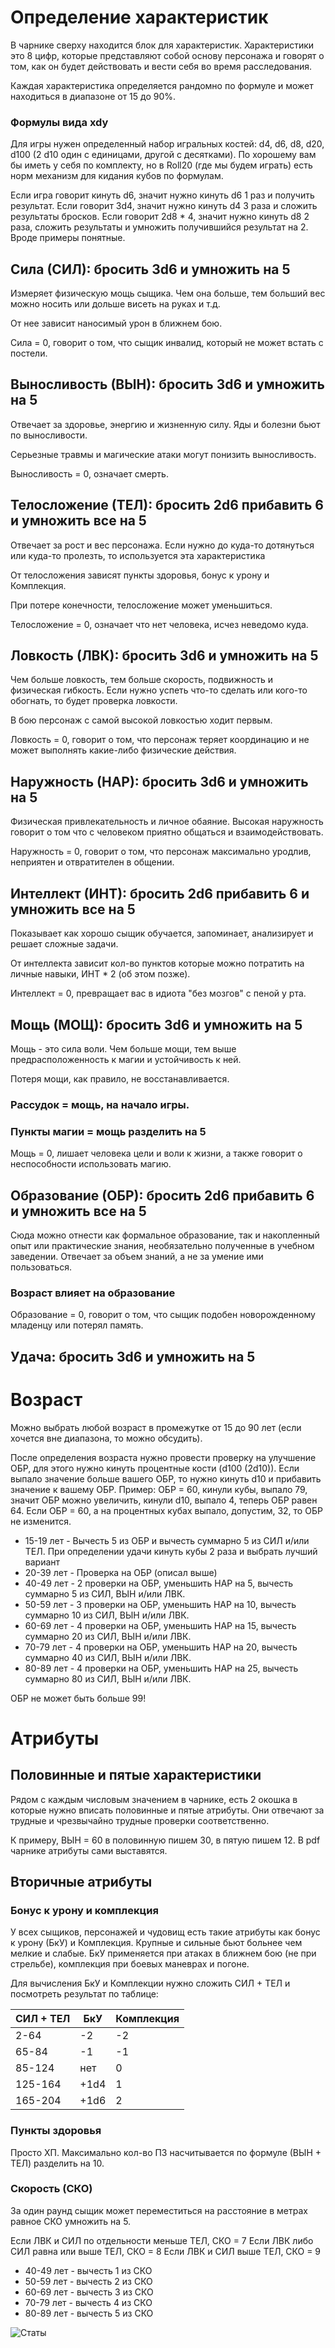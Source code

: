 # Определение характеристик

В чарнике сверху находится блок для характеристик. Характеристики это 8 цифр, которые представляют 
собой основу персонажа и говорят о том, как он будет действовать и вести себя во время расследования.

Каждая характеристика определяется рандомно по формуле и может находиться в диапазоне от 15 до 90%.

### Формулы вида xdy
Для игры нужен определенный набор игральных костей: d4, d6, d8, d20, d100 (2 d10 один с единицами, другой с десятками).
По хорошему вам бы иметь у себя по комплекту, но в Roll20 (где мы будем играть) есть норм механизм для кидания кубов по формулам.

Если игра говорит кинуть d6, значит нужно кинуть d6 1 раз и получить результат. Если говорит 3d4, значит нужно кинуть d4
3 раза и сложить результаты бросков. Если говорит 2d8 * 4, значит нужно кинуть d8 2 раза, сложить результаты и умножить 
получившийся результат на 2. Вроде примеры понятные.

## Сила (СИЛ): бросить 3d6 и умножить на 5
Измеряет физическую мощь сыщика. Чем она больше, тем больший вес можно носить или дольше висеть на руках и т.д.

От нее зависит наносимый урон в ближнем бою.

Сила = 0, говорит о том, что сыщик инвалид, который не может встать с постели.

## Выносливость (ВЫН): бросить 3d6 и умножить на 5
Отвечает за здоровье, энергию и жизненную силу. Яды и болезни бьют по выносливости.

Серьезные травмы и магические атаки могут понизить выносливость.

Выносливость = 0, означает смерть.

## Телосложение (ТЕЛ): бросить 2d6 прибавить 6 и умножить все на 5
Отвечает за рост и вес персонажа. Если нужно до куда-то дотянуться или куда-то пролезть, то используется эта характеристика

От телосложения зависят пункты здоровья, бонус к урону и Комплекция.

При потере конечности, телосложение может уменьшиться.

Телосложение = 0, означает что нет человека, исчез неведомо куда.

## Ловкость (ЛВК): бросить 3d6 и умножить на 5
Чем больше ловкость, тем больше скорость, подвижность и физическая гибкость. Если нужно успеть что-то сделать или
кого-то обогнать, то будет проверка ловкости.

В бою персонаж с самой высокой ловкостью ходит первым.

Ловкость = 0, говорит о том, что персонаж теряет координацию и не может выполнять какие-либо физические действия.

## Наружность (НАР): бросить 3d6 и умножить на 5
Физическая привлекательность и личное обаяние. Высокая наружность говорит о том что с человеком приятно общаться и взаимодействовать.

Наружность = 0, говорит о том, что персонаж максимально уродлив, неприятен и отвратителен в общении.

## Интеллект (ИНТ): бросить 2d6 прибавить 6 и умножить все на 5
Показывает как хорошо сыщик обучается, запоминает, анализирует и решает сложные задачи.

От интеллекта зависит кол-во пунктов которые можно потратить на личные навыки, ИНТ * 2 (об этом позже).

Интеллект = 0, превращает вас в идиота "без мозгов" с пеной у рта.

## Мощь (МОЩ): бросить 3d6 и умножить на 5
Мощь - это сила воли. Чем больше мощи, тем выше предрасположенность к магии и устойчивость к ней.

Потеря мощи, как правило, не восстанавливается.

### Рассудок = мощь, на начало игры.
### Пункты магии = мощь разделить на 5

Мощь = 0, лишает человека цели и воли к жизни, а также говорит о неспособности использовать магию.

## Образование (ОБР): бросить 2d6 прибавить 6 и умножить все на 5
Сюда можно отнести как формальное образование, так и накопленный опыт или практические знания, необязательно полученные
в учебном заведении. Отвечает за объем знаний,
а не за умение ими пользоваться.

### Возраст влияет на образование

Образование = 0, говорит о том, что сыщик подобен новорожденному младенцу или потерял память.

## Удача: бросить 3d6 и умножить на 5

# Возраст
Можно выбрать любой возраст в промежутке от 15 до 90 лет (если хочется вне диапазона, то можно обсудить).

После определения возраста нужно провести проверку на улучшение ОБР, для этого нужно кинуть процентные кости (d100 (2d10)).
Если выпало значение больше вашего ОБР, то нужно кинуть d10 и прибавить значение к вашему ОБР.
Пример: ОБР = 60, кинули кубы, выпало 79, значит ОБР можно увеличить, кинули d10, выпало 4, теперь ОБР равен 64. Если ОБР = 60,
а на процентных кубах выпало, допустим, 32, то ОБР не изменится.

- 15-19 лет - Вычесть 5 из ОБР и вычесть суммарно 5 из СИЛ и/или ТЕЛ. При определении удачи кинуть кубы 2 раза и выбрать лучший вариант
- 20-39 лет - Проверка на ОБР (описал выше)
- 40-49 лет - 2 проверки на ОБР, уменьшить НАР на 5, вычесть суммарно 5 из СИЛ, ВЫН и/или ЛВК.
- 50-59 лет - 3 проверки на ОБР, уменьшить НАР на 10, вычесть суммарно 10 из СИЛ, ВЫН и/или ЛВК.
- 60-69 лет - 4 проверки на ОБР, уменьшить НАР на 15, вычесть суммарно 20 из СИЛ, ВЫН и/или ЛВК.
- 70-79 лет - 4 проверки на ОБР, уменьшить НАР на 20, вычесть суммарно 40 из СИЛ, ВЫН и/или ЛВК.
- 80-89 лет - 4 проверки на ОБР, уменьшить НАР на 25, вычесть суммарно 80 из СИЛ, ВЫН и/или ЛВК.

ОБР не может быть больше 99!

# Атрибуты

## Половинные и пятые характеристики
Рядом с каждым числовым значением в чарнике, есть 2 окошка в которые нужно вписать половинные и пятые атрибуты.
Они отвечают за трудные и чрезвычайно трудные проверки соответственно.

К примеру, ВЫН = 60 в половинную пишем 30, в пятую пишем 12. В pdf чарнике атрибуты сами выставятся.

## Вторичные атрибуты

### Бонус к урону и комплекция
У всех сыщиков, персонажей и чудовищ есть такие атрибуты как бонус к урону (БкУ) и Комплекция. Крупные и сильные бьют
больнее чем мелкие и слабые. БкУ применяется при атаках в ближнем бою (не при стрельбе), комплекция при боевых маневрах и погоне.

Для вычисления БкУ и Комплекции нужно сложить СИЛ + ТЕЛ и посмотреть результат по таблице:

| CИЛ + ТЕЛ | БкУ  | Комплекция |
|-----------|------|------------|
| 2-64      | -2   | -2         |
| 65-84     | -1   | -1         |
| 85-124    | нет  | 0          |
| 125-164   | +1d4 | 1          |
| 165-204   | +1d6 | 2          |

### Пункты здоровья
Просто ХП. Максимально кол-во ПЗ насчитывается по формуле (ВЫН + ТЕЛ) разделить на 10.

### Скорость (СКО)
За один раунд сыщик может переместиться на расстояние в метрах равное СКО умножить на 5.

Если ЛВК и СИЛ по отдельности меньше ТЕЛ, СКО = 7
Если ЛВК либо СИЛ равна или выше ТЕЛ, СКО = 8
Если ЛВК и СИЛ выше ТЕЛ, СКО = 9

- 40-49 лет - вычесть 1 из СКО
- 50-59 лет - вычесть 2 из СКО
- 60-69 лет - вычесть 3 из СКО
- 70-79 лет - вычесть 4 из СКО
- 80-89 лет - вычесть 5 из СКО

![Статы](../files/Stats.png)